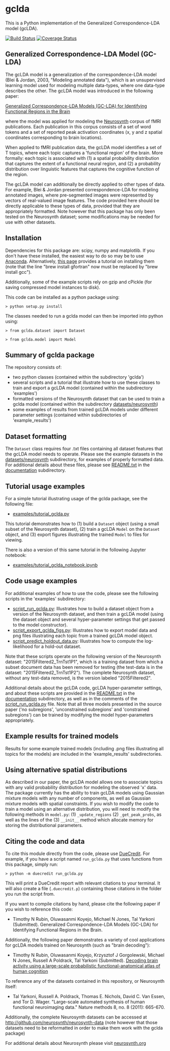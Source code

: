 # gclda

This is a Python implementation of the Generalized Correspondence-LDA model (gcLDA).

[![Build Status](https://travis-ci.org/tsalo/gclda.svg?branch=mess-around)](https://travis-ci.org/tsalo/gclda) [![Coverage Status](https://coveralls.io/repos/github/tsalo/gclda/badge.svg?branch=mess-around)](https://coveralls.io/github/tsalo/gclda?branch=mess-around)

## Generalized Correspondence-LDA Model (GC-LDA)

The gcLDA model is a generalization of the correspondence-LDA model (Blei & Jordan, 2003, "Modeling annotated data"), which is an unsupervised learning model used for modeling multiple data-types, where one data-type describes the other. The gcLDA model was introduced in the following paper:

[Generalized Correspondence-LDA Models (GC-LDA) for Identifying Functional Regions in the Brain](https://timothyrubin.github.io/Files/GCLDA_NIPS_2016_Final_Plus_Supplement.pdf)

where the model was applied for modeling the [Neurosynth](http://neurosynth.org/) corpus of fMRI publications. Each publication in this corpus consists of a set of word tokens and a set of reported peak activation coordinates (x, y and z spatial coordinates corresponding to brain locations).

When applied to fMRI publication data, the gcLDA model identifies a set of T topics, where each topic captures a 'functional region' of the brain. More formally: each topic is associated with (1) a spatial probability distribution that captures the extent of a functional neural region, and (2) a probability distribution over linguistic features that captures the cognitive function of the region.

The gcLDA model can additionally be directly applied to other types of data. For example, Blei & Jordan presented correspondence-LDA for modeling annotated images, where pre-segmented images were represented by vectors of real-valued image features. The code provided here should be directly applicable to these types of data, provided that they are appropriately formatted. Note however that this package has only been tested on the Neurosynth dataset; some modifications may be needed for use with other datasets.

## Installation

Dependencies for this package are: scipy, numpy and matplotlib. If you don't have these installed, the easiest way to do so may be to use [Anaconda](https://www.continuum.io/downloads). Alternatively, [this page](http://www.lowindata.com/2013/installing-scientific-python-on-mac-os-x/) provides a tutorial on installing them (note that the line "brew install gfortran" now must be replaced by "brew install gcc").

Additionally, some of the example scripts rely on gzip and cPickle (for saving compressed model instances to disk).

This code can be installed as a python package using:

	> python setup.py install

The classes needed to run a gclda model can then be imported into python using:

	> from gclda.dataset import Dataset

	> from gclda.model import Model


## Summary of gclda package

The repository consists of:

- two python classes (contained within the subdirectory 'gclda')
- several scripts and a tutorial that illustrate how to use these classes to train and export a gcLDA model (contained within the subdirectory 'examples')
- formatted versions of the Neurosynth dataset that can be used to train a gclda model (contained within the subdirectory [datasets/neurosynth](datasets/neurosynth))
- some examples of results from trained gcLDA models under different parameter settings (contained within subdirectories of 'example_results')

## Dataset formatting

The `Dataset` class requires four .txt files containing all dataset features that the gcLDA model needs to operate. Please see the example datasets in the [datasets/neurosynth](datasets/neurosynth) subdirectory, for examples of properly formatted data. For additional details about these files, please see [README.txt](documentation/README.txt) in the [documentation](documentation) subdirectory.

## Tutorial usage examples

For a simple tutorial illustrating usage of the gclda package, see the following file:
- [examples/tutorial_gclda.py](examples/tutorial_gclda.py)

This tutorial demonstrates how to (1) build a `Dataset` object (using a small subset of the Neurosynth dataset), (2) train a gcLDA `Model` on the `Dataset` object, and (3) export figures illustrating the trained `Model` to files for viewing.

There is also a version of this same tutorial in the following Jupyter notebook:
- [examples/tutorial_gclda_notebook.ipynb](examples/tutorial_gclda_notebook.ipynb)

## Code usage examples

For additional examples of how to use the code, please see the following scripts in the 'examples' subdirectory:

- [script_run_gclda.py](examples/script_run_gclda.py): Illustrates how to build a dataset object from a version of the Neurosynth dataset, and then train a gcLDA model (using the dataset object and several hyper-parameter settings that get passed to the model constructor).
- [script_export_gclda_figs.py](examples/script_export_gclda_figs.py): Illustrates how to export model data and png files illustrating each topic from a trained gcLDA model object.
- [script_predict_holdout_data.py](examples/script_predict_holdout_data.py): Illustrates how to compute the log-likelihood for a hold-out dataset.

Note that these scripts operate on the following version of the Neurosynth dataset: "2015Filtered2_TrnTst1P1", which is a training dataset from which a subset document data has been removed for testing (the test-data is in the dataset: "2015Filtered2_TrnTst1P2"). The complete Neurosynth dataset, without any test-data removed, is the version labeled "2015Filtered2".

Additional details about the gcLDA code, gcLDA hyper-parameter settings, and about these scripts are provided in the [README.txt](documentation/README.txt) in the [documentation](documentation) subdirectory, as well as in the comments of the [script_run_gclda.py](examples/script_run_gclda.py) file. Note that all three models presented in the source paper ('no subregions', 'unconstrained subregions' and 'constrained subregions') can be trained by modifying the model hyper-parameters appropriately.

## Example results for trained models

Results for some example trained models (including .png files illustrating all topics for the models) are included in the 'example_results' subdirectories.

## Using alternative spatial distributions

As described in our paper, the gcLDA model allows one to associate topics with any valid probability distribution for modeling the observed 'x' data. The package currently has the ability to train gcLDA models using Gaussian mixture models with any number of components, as well as Gaussian mixture models with spatial constraints. If you wish to modify the code to train a model using an alternative distribution, you will need to modify the following methods in `model.py`: (1) `_update_regions` (2) `_get_peak_probs`, as well as the lines of the (3) `__init__` method which allocate memory for storing the distributional parameters.

## Citing the code and data

To cite this module directly from the code, please use [DueCredit](https://github.com/duecredit/duecredit). For example, if you have a script named `run_gclda.py` that uses functions from this package, simply run:

	> python -m duecredit run_gclda.py

This will print a DueCredit report with relevant citations to your terminal. It will also create a file (`.duecredit.p`) containing those citations in the folder you run the script from.

If you want to compile citations by hand, please cite the following paper if you wish to reference this code:

- Timothy N Rubin, Oluwasanmi Koyejo, Michael N Jones, Tal Yarkoni (Submitted). Generalized Correspondence-LDA Models (GC-LDA) for Identifying Functional Regions in the Brain.

Additionally, the following paper demonstrates a variety of cool applications for gcLDA models trained on Neurosynth (such as "brain decoding"):

- Timothy N Rubin, Oluwasanmi Koyejo, Krzysztof J Gorgolewski, Michael N Jones, Russell A Poldrack, Tal Yarkoni (Submitted). [Decoding brain activity using a large-scale probabilistic functional-anatomical atlas of human cognition](http://biorxiv.org/content/early/2016/06/18/059618)

To reference any of the datasets contained in this repository, or Neurosynth itself:

- Tal Yarkoni, Russell A. Poldrack, Thomas E. Nichols, David C. Van Essen, and Tor D. Wager. "Large-scale automated synthesis of human functional neuroimaging data." Nature methods 8, no. 8 (2011): 665-670.

Additionally, the complete Neurosynth datasets can be accessed at http://github.com/neurosynth/neurosynth-data (note however that those datasets need to be reformatted in order to make them work with the gclda package)

For additional details about Neurosynth please visit [neurosynth.org](http://neurosynth.org/)
